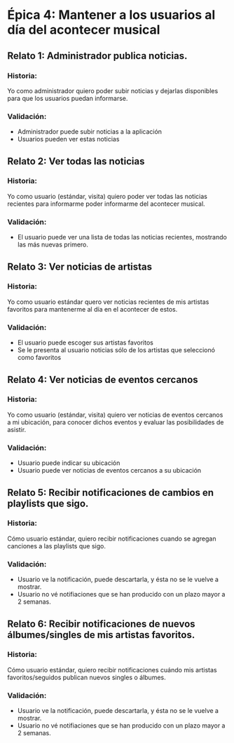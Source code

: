 # Épica 4: Mantener a los usuarios al día del acontecer musical

## Relato 1: Administrador publica noticias.
### Historia:
Yo como administrador quiero poder subir noticias y dejarlas disponibles para que los usuarios puedan informarse.
### Validación:
* Administrador puede subir noticias a la aplicación
* Usuarios pueden ver estas noticias


## Relato 2: Ver todas las noticias
### Historia:
Yo como usuario (estándar, visita) quiero poder ver todas las noticias recientes para informarme poder informarme del acontecer musical.
### Validación:
* El usuario puede ver una lista de todas las noticias recientes, mostrando las más nuevas primero.


## Relato 3: Ver noticias de artistas
### Historia:
Yo como usuario estándar quero ver noticias recientes de mis artistas favoritos para mantenerme al día en el acontecer de estos.
### Validación:
* El usuario puede escoger sus artistas favoritos
* Se le presenta al usuario noticias sólo de los artistas que seleccionó como favoritos


## Relato 4: Ver noticias de eventos cercanos
### Historia:
Yo como usuario (estándar, visita) quiero ver noticias de eventos cercanos a mi ubicación, para conocer dichos eventos y evaluar las posibilidades de asistir.
### Validación:
* Usuario puede indicar su ubicación
* Usuario puede ver noticias de eventos cercanos a su ubicación


## Relato 5: Recibir notificaciones de cambios en playlists que sigo. 
### Historia: 
Cómo usuario estándar, quiero recibir notificaciones cuando se agregan canciones a las playlists que sigo.
### Validación: 
* Usuario ve la notificación, puede descartarla, y ésta no se le vuelve a mostrar.
* Usuario no vé notifiaciones que se han producido con un plazo mayor a 2 semanas.

## Relato 6: Recibir notificaciones de nuevos álbumes/singles de mis artistas favoritos.
### Historia: 
Cómo usuario estándar, quiero recibir notificaciones cuándo mis artistas favoritos/seguidos publican nuevos singles o álbumes.
### Validación: 
* Usuario ve la notificación, puede descartarla, y ésta no se le vuelve a mostrar.
* Usuario no vé notifiaciones que se han producido con un plazo mayor a 2 semanas.
